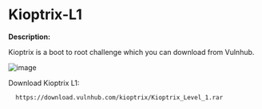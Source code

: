 # Kioptrix-L1
<b>Description:</b>

Kioptrix is a boot to root challenge which you can download from Vulnhub.

![image](https://github.com/WhiteHatPriyanka/Kioptrix-L1/assets/136637198/65fd31bc-03a3-4ba2-b80f-c49dff0439c6)


Download Kioptrix L1: 

      https://download.vulnhub.com/kioptrix/Kioptrix_Level_1.rar
      
      
